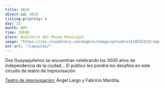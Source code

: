 ```yaml
---
title: 4820
object-id: 4820
listing-priority: 8
day: 15
month: NOV
time: 19h00
place: Auditorio del Museo Municipal
image: "https://res.cloudinary.com/magnvs/image/upload/v1510522313/impro_lh370x.jpg"
ext-url: "/capsulas/"
---
```


Dos Guayaquileños  se encuentran celebrando los 3000 años de independencia de la ciudad... El público les pondrá los desafíos en este circuito de teatro de improvisación

<u>Teatro de improvisación:</u> Ángel Largo y Fabricio Mantilla.
